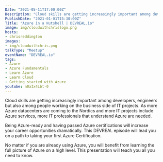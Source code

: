```yaml
---
Date: "2021-05-11T17:00:00Z"
Description: "Cloud skills are getting increasingly important among developers, engineers but also among people working on the business side of IT projects. As more Azure datacenters are coming to the Nordics and more IT projects include Azure services, more IT professionals that understand Azure are needed. Being Azure-ready and having passed Azure certifications will increase your career opportunities dramatically. This DEVREAL episode will lead you on a path to taking your first Azure Certification. No matter if you are already using Azure, you will benefit from learning the full picture of Azure on a high level. This presentation will teach you all you need to know."
PublishDate: "2021-01-01T15:30:00Z"
Title: "Azure in a Nutshell | DEVREAL.io"
image: img/cloudwithchrislogo.png
hosts:
- chrisreddington
images:
- img/cloudwithchris.png
talkType: "Meetup"
eventName: "DEVREAL.io"
tags:
- Azure
- Azure Fundamentals
- Learn Azure
- Learn Cloud
- Getting started with Azure
youtube: n0aIx4Lbt-0
---
```

Cloud skills are getting increasingly important among developers, engineers but also among people working on the business side of IT projects. As more Azure datacenters are coming to the Nordics and more IT projects include Azure services, more IT professionals that understand Azure are needed.

Being Azure-ready and having passed Azure certifications will increase your career opportunities dramatically. This DEVREAL episode will lead you on a path to taking your first Azure Certification.

No matter if you are already using Azure, you will benefit from learning the full picture of Azure on a high level. This presentation will teach you all you need to know.
